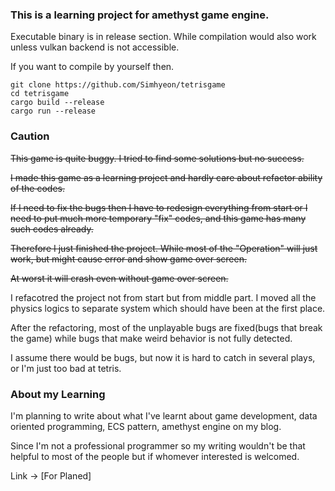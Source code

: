 ### This is a learning project for amethyst game engine.

Executable binary is in release section. While compilation would also work unless vulkan backend is not accessible. 

If you want to compile by yourself then.

```
git clone https://github.com/Simhyeon/tetrisgame
cd tetrisgame
cargo build --release
cargo run --release
```

### Caution

~~This game is quite buggy. I tried to find some solutions but no success.~~

~~I made this game as a learning project and hardly care about refactor ability of the codes.~~

~~If I need to fix the bugs then I have to redesign everything from start or I need to put much more temporary "fix" codes, and this game has many such codes already.~~

~~Therefore I just finished the project. While most of the "Operation" will just work, but might cause error and show game over screen.~~

~~At worst it will crash even without game over screen.~~

I refacotred the project not from start but from middle part. I moved all the physics logics to separate system which should have been at the first place.

After the refactoring, most of the unplayable bugs are fixed(bugs that break the game) while bugs that make weird behavior is not fully detected. 

I assume there would be bugs, but now it is hard to catch in several plays, or I'm just too bad at tetris.

### About my Learning

I'm planning to write about what I've learnt about game development, data oriented programming, ECS pattern, amethyst engine on my blog. 

Since I'm not a professional programmer so my writing wouldn't be that helpful to most of the people but if whomever interested is welcomed.

Link -> [For Planed]
